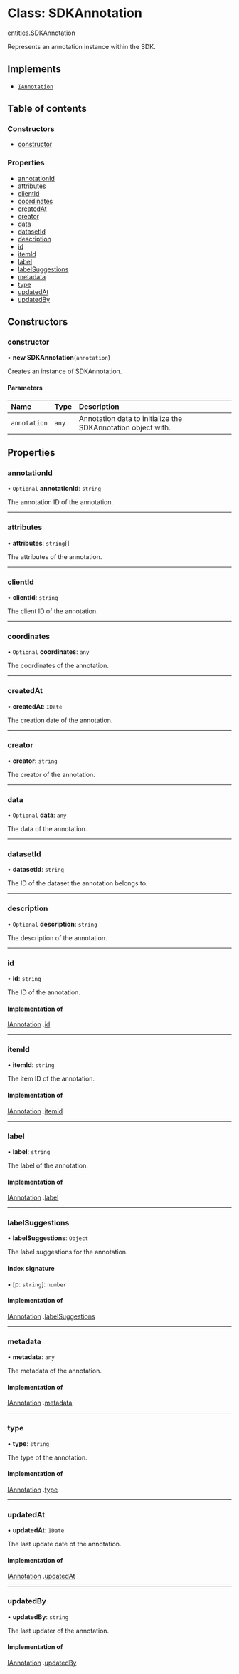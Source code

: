# Class: SDKAnnotation

[entities](./entities.md).SDKAnnotation

Represents an annotation instance within the SDK.

## Implements

- [`IAnnotation`](../interfaces/IAnnotation.md)

## Table of contents

### Constructors

- [constructor](SDKAnnotation.md#constructor)

### Properties

- [annotationId](SDKAnnotation.md#annotationid)
- [attributes](SDKAnnotation.md#attributes)
- [clientId](SDKAnnotation.md#clientid)
- [coordinates](SDKAnnotation.md#coordinates)
- [createdAt](SDKAnnotation.md#createdat)
- [creator](SDKAnnotation.md#creator)
- [data](SDKAnnotation.md#data)
- [datasetId](SDKAnnotation.md#datasetid)
- [description](SDKAnnotation.md#description)
- [id](SDKAnnotation.md#id)
- [itemId](SDKAnnotation.md#itemid)
- [label](SDKAnnotation.md#label)
- [labelSuggestions](SDKAnnotation.md#labelsuggestions)
- [metadata](SDKAnnotation.md#metadata)
- [type](SDKAnnotation.md#type)
- [updatedAt](SDKAnnotation.md#updatedat)
- [updatedBy](SDKAnnotation.md#updatedby)

## Constructors

### constructor

• **new SDKAnnotation**(`annotation`)

Creates an instance of SDKAnnotation.

#### Parameters

| Name | Type | Description |
| :------ | :------ | :------ |
| `annotation` | `any` | Annotation data to initialize the SDKAnnotation object with. |

## Properties

### annotationId

• `Optional` **annotationId**: `string`

The annotation ID of the annotation.

___

### attributes

• **attributes**: `string`[]

The attributes of the annotation.

___

### clientId

• **clientId**: `string`

The client ID of the annotation.

___

### coordinates

• `Optional` **coordinates**: `any`

The coordinates of the annotation.

___

### createdAt

• **createdAt**: `IDate`

The creation date of the annotation.

___

### creator

• **creator**: `string`

The creator of the annotation.

___

### data

• `Optional` **data**: `any`

The data of the annotation.

___

### datasetId

• **datasetId**: `string`

The ID of the dataset the annotation belongs to.

___

### description

• `Optional` **description**: `string`

The description of the annotation.

___

### id

• **id**: `string`

The ID of the annotation.

#### Implementation of

[IAnnotation](../interfaces/IAnnotation.md)
.[id](../interfaces/IAnnotation.md#id)

___

### itemId

• **itemId**: `string`

The item ID of the annotation.

#### Implementation of

[IAnnotation](../interfaces/IAnnotation.md)
.[itemId](../interfaces/IAnnotation.md#itemid)

___

### label

• **label**: `string`

The label of the annotation.

#### Implementation of

[IAnnotation](../interfaces/IAnnotation.md)
.[label](../interfaces/IAnnotation.md#label)

___

### labelSuggestions

• **labelSuggestions**: `Object`

The label suggestions for the annotation.

#### Index signature

▪ [p: `string`]: `number`

#### Implementation of

[IAnnotation](../interfaces/IAnnotation.md)
.[labelSuggestions](../interfaces/IAnnotation.md#labelsuggestions)

___

### metadata

• **metadata**: `any`

The metadata of the annotation.

#### Implementation of

[IAnnotation](../interfaces/IAnnotation.md)
.[metadata](../interfaces/IAnnotation.md#metadata)

___

### type

• **type**: `string`

The type of the annotation.

#### Implementation of

[IAnnotation](../interfaces/IAnnotation.md)
.[type](../interfaces/IAnnotation.md#type)

___

### updatedAt

• **updatedAt**: `IDate`

The last update date of the annotation.

#### Implementation of

[IAnnotation](../interfaces/IAnnotation.md)
.[updatedAt](../interfaces/IAnnotation.md#updatedat)

___

### updatedBy

• **updatedBy**: `string`

The last updater of the annotation.

#### Implementation of

[IAnnotation](../interfaces/IAnnotation.md)
.[updatedBy](../interfaces/IAnnotation.md#updatedby)
